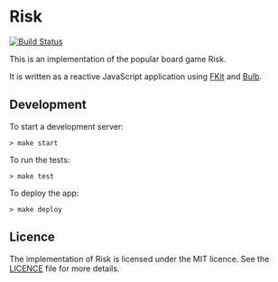 # Risk

[![Build Status](https://travis-ci.org/nullobject/risk.svg?branch=master)](https://travis-ci.org/nullobject/risk)

This is an implementation of the popular board game Risk.

It is written as a reactive JavaScript application using [FKit](https://github.com/nullobject/fkit) and [Bulb](https://github.com/nullobject/bulb).

## Development

To start a development server:

    > make start

To run the tests:

    > make test

To deploy the app:

    > make deploy

## Licence

The implementation of Risk is licensed under the MIT licence. See the
[LICENCE](https://github.com/nullobject/risk/blob/master/LICENCE.md) file for
more details.
